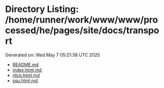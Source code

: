 # Directory Listing: /home/runner/work/www/www/processed/he/pages/site/docs/transport
Generated on: Wed May  7 05:21:38 UTC 2025

- [README.md](README.md)
- [index.html.md](index.html.md)
- [ntcp.html.md](ntcp.html.md)
- [ssu.html.md](ssu.html.md)
